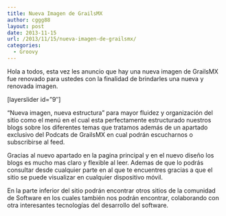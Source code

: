 ```yaml
---
title: Nueva Imagen de GrailsMX
author: cggg88
layout: post
date: 2013-11-15
url: /2013/11/15/nueva-imagen-de-grailsmx/
categories:
  - Groovy
---
```

Hola a todos, esta vez les anuncio que hay una nueva imagen de GrailsMX fue renovado para ustedes con la finalidad de brindarles una nueva y renovada imagen.

[layerslider id=&#8221;9&#8243;]  


&#8220;Nueva imagen, nueva estructura&#8221; para mayor fluidez y organización del sitio como el menú en el cual esta perfectamente estructurado nuestros blogs sobre los diferentes temas que tratamos además de un apartado exclusivo del Podcats de GrailsMX en cual podrán escucharnos o subscribirse al feed.

Gracias al nuevo apartado en la pagina principal y en el nuevo diseño los blogs es mucho mas claro y flexible al leer. Ademas de que lo podrás consultar desde cualquier parte en al que te encuentres gracias a que el sitio se puede visualizar en cualquier dispositivo móvil.

En la parte inferior del sitio podrán encontrar otros sitios de la comunidad de Software en los cuales también nos podrán encontrar, colaborando con otra interesantes tecnologías del desarrollo del software.
